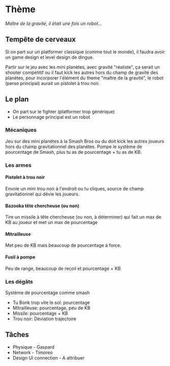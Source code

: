 
# Thème

*Maître de la gravité, il était une fois un robot...*

## Tempête de cerveaux

Si on part sur un platformer classique (comme tout le monde), il faudra avoir un game design et level design de dingue.

Partir sur le jeu avec les mini planètes, avec gravité "réaliste", ça serait un shooter compétitif ou il faut kick les autres hors du champ de gravité des planètes, pour incorporer l'élément du theme "maître de la gravité", le robot (perso principal) aurait un pistolet à trou noir.

## Le plan

- On part sur le fighter (platformer trop générique)
- Le personnage principal est un robot


### Mécaniques

Jeu sur des mini planètes à la Smash Bros ou du doit kick les autres joueurs hors du champ gravitationnel des planètes. Pompe le système de pourcentage de Smash, plus tu as de pourcentage + tu as de KB.

### Les armes

#### Pistolet à trou noir

Envoie un mini trou noir à l'endroit ou tu cliques, source de champ gravitationnel qui dévie les joueurs.

#### Bazooka tête chercheuse (ou non)

Tire un missile à tête chercheuse (ou non, à déterminer) qui fait un max de KB au joueur et met un max de pourcentage
#### Mitrailleuse

Met peu de KB mais beaucoup de pourcentage à force.

#### Fusil à pompe

Peu de range, beaucoup de recoil et pourcentage + KB

### Les dégâts

Système de pourcentage comme smash

- Tu Bonk trop vite le sol: pourcentage 
- Mitrailleuse: pourcentage, peu de KB
- Missile: pourcentage + KB
- Trou noir: Déviation trajectoire


## Tâches

- Physique - Gaspard
- Network - Timoreo
- Design UI connection - A attribuer

